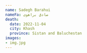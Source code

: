 ```yaml
---
name: Sadegh Barahui
nameFa: صادق براهوی
death:
  date: 2022-11-04
  city: Khash
  province: Sistan and Baluchestan
images:
- img.jpg
---
```

